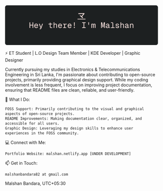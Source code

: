<p align="center">
  <img src="github-greet.png" alt="Greeting" width="auto"/>
</p>

⚡ ET Student | L.O Design Team Member | KDE Developer | Graphic Designer

Currently pursuing my studies in Electronics & Telecommunications Engineering in Sri Lanka, I'm passionate about contributing to open-source projects, primarily providing graphical design support. While my coding involvement is less frequent, I focus on improving project documentation, ensuring that README files are clean, reliable, and user-friendly.

🔧 What I Do:

    FOSS Support: Primarily contributing to the visual and graphical aspects of open-source projects.
    README Improvements: Making documentation clear, organized, and accessible for all users.
    Graphic Design: Leveraging my design skills to enhance user experiences in the FOSS community.

💻 Connect with Me:

    Portfolio Website: malshan.netlify.app [UNDER DEVELOPMENT]

📫 Get in Touch:

    malshanbandara82 at gmail.com

Malshan Bandara,
UTC+05:30
